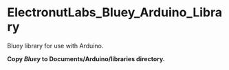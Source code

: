# ElectronutLabs_Bluey_Arduino_Library
Bluey library for use with Arduino.

**Copy *Bluey* to Documents/Arduino/libraries directory.**

